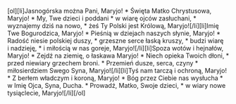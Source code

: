 [ol][li]Jasnogórska można Pani, Maryjo! * Święta Matko Chrystusowa, Maryjo! * My, Twe dzieci i poddani * w wiarę ojców zasłuchani, * wyznajemy dziś na nowo, * żeś Ty Polski jest Królową, Maryjo![/li][li]Imię Twe Bogurodzica, Maryjo! * Pieśnią w dziejach naszych słynie, Maryjo! * Radość niesie polskiej duszy, * grzeszne serce łaską kruszy, * budzi wiarę i nadzieję, * i miłością w nas goreje, Maryjo![/li][li]Spoza wotów i hejnałów, Maryjo! * Zejdź na ziemię, o łaskawa Maryjo! * Niech opieka Twoich dłoni, * przed niewiary grzechem broni. * Przemień dusze, serca, czyny * miłosierdziem Swego Syna, Maryjo![/li][li]Tyś nam tarczą i ochroną, Maryjo! * Z berłem władczym i koroną, Maryjo! * Bóg przez Ciebie nas wysłucha * w Imię Ojca, Syna, Ducha. * Prowadź, Matko, Swoje dzieci, * w wiary nowe tysiąclecie, Maryjo![/li][/ol]